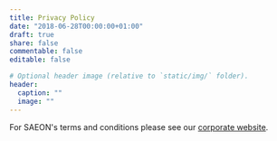 ```yaml
---
title: Privacy Policy
date: "2018-06-28T00:00:00+01:00"
draft: true
share: false
commentable: false
editable: false

# Optional header image (relative to `static/img/` folder).
header:
  caption: ""
  image: ""
---
```


For SAEON's terms and conditions please see our [corporate website](http://www.saeon.ac.za/terms-and-conditions-disclaimer).
